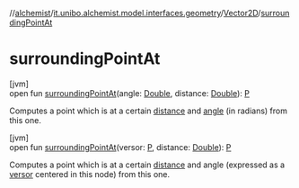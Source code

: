 //[alchemist](../../../index.md)/[it.unibo.alchemist.model.interfaces.geometry](../index.md)/[Vector2D](index.md)/[surroundingPointAt](surrounding-point-at.md)

# surroundingPointAt

[jvm]\
open fun [surroundingPointAt](surrounding-point-at.md)(angle: [Double](https://kotlinlang.org/api/latest/jvm/stdlib/kotlin/-double/index.html), distance: [Double](https://kotlinlang.org/api/latest/jvm/stdlib/kotlin/-double/index.html)): [P](index.md)

Computes a point which is at a certain [distance](surrounding-point-at.md) and [angle](surrounding-point-at.md) (in radians) from this one.

[jvm]\
open fun [surroundingPointAt](surrounding-point-at.md)(versor: [P](index.md), distance: [Double](https://kotlinlang.org/api/latest/jvm/stdlib/kotlin/-double/index.html)): [P](index.md)

Computes a point which is at a certain [distance](surrounding-point-at.md) and angle (expressed as a [versor](surrounding-point-at.md) centered in this node) from this one.
